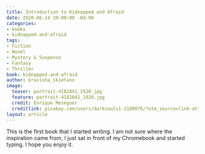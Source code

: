 ```yaml
---
title: Introduction to Kidnapped and Afraid
date: 2020-06-24 20:00:00 -04:00
categories:
- books
- kidnapped-and-afraid
tags:
- Fiction
- Novel
- Mystery & Suspense
- Fantasy
- Thriller
book: kidnapped-and-afraid
author: bravisha_skietano
image:
  teaser: portrait-4182841_1920.jpg
  feature: portrait-4182841_1920.jpg
  credit: Enrique Meseguer
  creditlink: pixabay.com/users/darksouls1-2189876/?utm_source=link-attribution&amp;utm_medium=referral&amp;utm_campaign=image&amp;utm_content=4182841
layout: article
---
```


This is the first book that I started writing. I am not sure where the inspiration came from, I just sat in front of my Chromebook and started typing. I hope you enjoy it.
